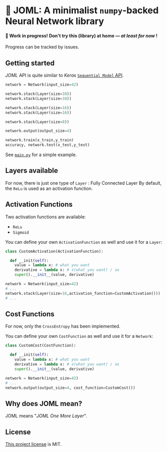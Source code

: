 🦎 JOML: A minimalist `numpy`-backed Neural Network library
========================================================

#### 🚧 Work in progress! Don't try this (library) at home — *at least for now* !

Progress can be tracked by issues.


## Getting started

*JOML* API is quite similar to *Keras* [`Sequential Model` API](https://keras.io/getting-started/sequential-model-guide/).

```python
network = Network(input_size=42)

network.stack(Layer(size=38))
network.stack(Layer(size=38))

network.stack(Layer(size=16))
network.stack(Layer(size=16))

network.stack(Layer(size=8))

network.output(output_size=4)

network.train(x_train,y_train)
accuracy, network.test(x_test,y_test)
```

See [`main.py`](./main.py) for a simple example.
## Layers available

For now, there is just one type of `Layer` : Fully Connected Layer
By default, the `ReLu` is used as an activation function.

## Activation Functions

Two activation functions are available:
  - `ReLu`
  - `Sigmoid`

You can define your own `ActivationFunction` as well and use it for a `Layer`:

```python
class CustomActivation(ActivationFunction):

  def __init(self):
    value = lambda x: # what you want
    derivative = lambda x: # ∂(what you want) / ∂x  
    super().__init__(value, derivative)

network = Network(input_size=42)
# ...
network.stack(Layer(size=16,activation_function=CustomActivation()))
# ...
```

## Cost Functions

For now, only the `CrossEntropy` has been implemented.

You can define your own `CostFunction` as well and use it for a `Network`:

```python
class CustomCost(CostFunction):

  def __init(self):
    value = lambda x: # what you want
    derivative = lambda x: # ∂(what you want) / ∂x  
    super().__init__(value, derivative)

network = Network(input_size=42)
# ...
network.output(output_size=4, cost_function=CustomCost())
```

## Why does JOML mean?

JOML means "*JOML One More Layer*".


## License

[This project license](./LICENSE.md) is MIT.
